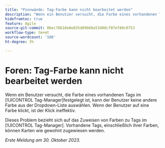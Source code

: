 ```yaml
---
title: "Pinnwände: Tag-Farbe kann nicht bearbeitet werden"
description: "Wenn ein Benutzer versucht, die Farbe eines vorhandenen Tags im Tag-Manager zu bearbeiten, kann er keine andere Farbe aus dem Dropdown-Menü auswählen. Wenn der Benutzer auf eine Farbe klickt, ist der Klick ineffektiv."
hidefromtoc: true
feature: Agile
source-git-commit: 0bec78610e0e035d89b60a53d08cf07ef80c0753
workflow-type: tm+mt
source-wordcount: '108'
ht-degree: 3%

---
```



# Foren: Tag-Farbe kann nicht bearbeitet werden

Wenn ein Benutzer versucht, die Farbe eines vorhandenen Tags im [!UICONTROL Tag-Manager]festgelegt ist, kann der Benutzer keine andere Farbe aus der Dropdown-Liste auswählen. Wenn der Benutzer auf eine Farbe klickt, ist der Klick ineffektiv.

Dieses Problem bezieht sich auf das Zuweisen von Farben zu Tags im [!UICONTROL Tag-Manager]. Vorhandene Tags, einschließlich ihrer Farben, können Karten wie gewohnt zugewiesen werden.

_Erste Meldung am 30. Oktober 2023._
